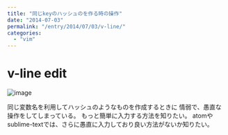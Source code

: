 ```yaml
---
title: "同じkeyのハッシュのを作る時の操作"
date: "2014-07-03"
permalink: "/entry/2014/07/03/v-line/"
categories:
  - "vim"
---
```

# v-line edit

![image](http://i.gyazo.com/aa2a62f42d40670cbfb4a9edb48e0ed0.gif)

同じ変数名を利用してハッシュのようなものを作成するときに
情弱で、愚直な操作をしてしまっている。
もっと簡単に入力する方法を知りたい。
atomやsublime-textでは、さらに愚直に入力しており良い方法がないか知りたい。
